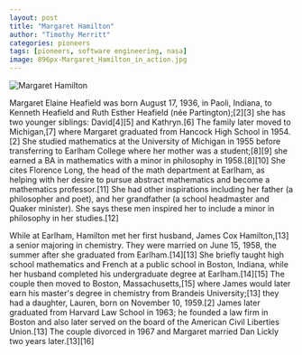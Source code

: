 ```yaml
---
layout: post
title: "Margaret Hamilton"
author: "Timothy Merritt"
categories: pioneers
tags: [pioneers, software engineering, nasa]
image: 896px-Margaret_Hamilton_in_action.jpg
---
```


![Margaret Hamilton](578px-Margaret_Hamilton.jpg)

Margaret Elaine Heafield was born August 17, 1936, in Paoli, Indiana, to Kenneth Heafield and Ruth Esther Heafield (née Partington);[2][3] she has two younger siblings: David[4][5] and Kathryn.[6] The family later moved to Michigan,[7] where Margaret graduated from Hancock High School in 1954.[2] She studied mathematics at the University of Michigan in 1955 before transferring to Earlham College where her mother was a student;[8][9] she earned a BA in mathematics with a minor in philosophy in 1958.[8][10] She cites Florence Long, the head of the math department at Earlham, as helping with her desire to pursue abstract mathematics and become a mathematics professor.[11] She had other inspirations including her father (a philosopher and poet), and her grandfather (a school headmaster and Quaker minister). She says these men inspired her to include a minor in philosophy in her studies.[12]

While at Earlham, Hamilton met her first husband, James Cox Hamilton,[13] a senior majoring in chemistry. They were married on June 15, 1958, the summer after she graduated from Earlham.[14][13] She briefly taught high school mathematics and French at a public school in Boston, Indiana, while her husband completed his undergraduate degree at Earlham.[14][15] The couple then moved to Boston, Massachusetts,[15] where James would later earn his master's degree in chemistry from Brandeis University;[13] they had a daughter, Lauren, born on November 10, 1959.[2] James later graduated from Harvard Law School in 1963; he founded a law firm in Boston and also later served on the board of the American Civil Liberties Union.[13] The couple divorced in 1967 and Margaret married Dan Lickly two years later.[13][16]
